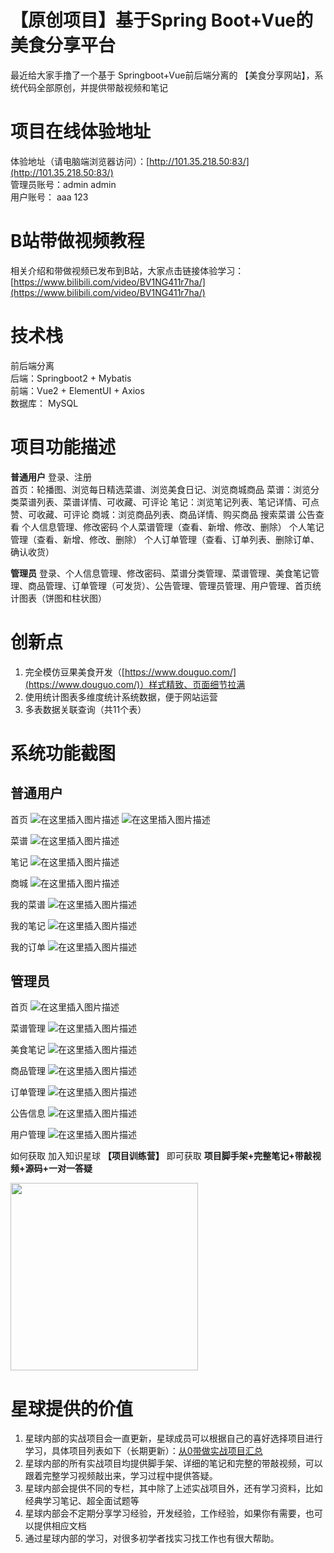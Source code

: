 # 【原创项目】基于Spring Boot+Vue的美食分享平台
最近给大家手撸了一个基于 Springboot+Vue前后端分离的 【美食分享网站】，系统代码全部原创，并提供带敲视频和笔记

# 项目在线体验地址
体验地址（请电脑端浏览器访问）：[http://101.35.218.50:83/](http://101.35.218.50:83/)  
管理员账号：admin admin  
用户账号： aaa 123

# B站带做视频教程
相关介绍和带做视频已发布到B站，大家点击链接体验学习：
[https://www.bilibili.com/video/BV1NG411r7ha/](https://www.bilibili.com/video/BV1NG411r7ha/)

# 技术栈
前后端分离  
后端：Springboot2 + Mybatis  
前端：Vue2 + ElementUI + Axios  
数据库： MySQL

# 项目功能描述
**普通用户**
登录、注册  
首页：轮播图、浏览每日精选菜谱、浏览美食日记、浏览商城商品
菜谱：浏览分类菜谱列表、菜谱详情、可收藏、可评论
笔记：浏览笔记列表、笔记详情、可点赞、可收藏、可评论
商城：浏览商品列表、商品详情、购买商品
搜索菜谱
公告查看
个人信息管理、修改密码
个人菜谱管理（查看、新增、修改、删除）
个人笔记管理（查看、新增、修改、删除）
个人订单管理（查看、订单列表、删除订单、确认收货）

**管理员**
登录、个人信息管理、修改密码、菜谱分类管理、菜谱管理、美食笔记管理、商品管理、订单管理（可发货）、公告管理、管理员管理、用户管理、首页统计图表（饼图和柱状图）

# 创新点
1. 完全模仿豆果美食开发（[https://www.douguo.com/](https://www.douguo.com/)）样式精致、页面细节拉满
2. 使用统计图表多维度统计系统数据，便于网站运营
3. 多表数据关联查询（共11个表）

# 系统功能截图
## 普通用户
首页
![在这里插入图片描述](https://img-blog.csdnimg.cn/direct/9bc8160597344583ae917189f06c2feb.png)
![在这里插入图片描述](https://img-blog.csdnimg.cn/direct/27eaf12675684d2ba529239d86056fb6.png)

菜谱
![在这里插入图片描述](https://img-blog.csdnimg.cn/direct/387c0c6983e54ef0af8b51d98fdaa2f4.png)

笔记
![在这里插入图片描述](https://img-blog.csdnimg.cn/direct/2c26fe3d0d864f609b2430b70b123e60.png)

商城
![在这里插入图片描述](https://img-blog.csdnimg.cn/direct/15d0e4c567844624a412c189f8710ed0.png)

我的菜谱
![在这里插入图片描述](https://img-blog.csdnimg.cn/direct/e55f989e59da4a68b51c6c8958d88f00.png)

我的笔记
![在这里插入图片描述](https://img-blog.csdnimg.cn/direct/ba0de4daf7c14a9a82ea35ddbda2ae50.png)

我的订单
![在这里插入图片描述](https://img-blog.csdnimg.cn/direct/0ddf00cf7ee241f3bf62898fe0db607c.png)

## 管理员
首页
![在这里插入图片描述](https://img-blog.csdnimg.cn/direct/bd2dbe85418a414e9cc56105534fde45.png)

菜谱管理
![在这里插入图片描述](https://img-blog.csdnimg.cn/direct/012ebea19ff54789bb9f79dda4d912f2.png)

美食笔记
![在这里插入图片描述](https://img-blog.csdnimg.cn/direct/819e2833f6f24924bcca276cccdc520b.png)

商品管理
![在这里插入图片描述](https://img-blog.csdnimg.cn/direct/6cf9ce233c2c464a9316eb21106fcfce.png)

订单管理
![在这里插入图片描述](https://img-blog.csdnimg.cn/direct/158f2ae31f5d41c58f933bec2eca3765.png)

公告信息
![在这里插入图片描述](https://img-blog.csdnimg.cn/direct/d950294554c04b3aa539aa14388f15f2.png)

用户管理
![在这里插入图片描述](https://img-blog.csdnimg.cn/direct/fbfc126994e84df48236581f9a1b54cf.png)

如何获取
加入知识星球 **【项目训练营】** 即可获取 **项目脚手架+完整笔记+带敲视频+源码+一对一答疑**

<img src="https://img-blog.csdnimg.cn/direct/44f688415c0c47cc81ad08a1f275e6a4.png" width="300px" />

# 星球提供的价值

1. 星球内部的实战项目会一直更新，星球成员可以根据自己的喜好选择项目进行学习，具体项目列表如下（长期更新）：[从0带做实战项目汇总](https://www.javaxm.cn/%E4%BB%8E0%E5%B8%A6%E5%81%9A%E5%AE%9E%E6%88%98%E9%A1%B9%E7%9B%AE%E6%B1%87%E6%80%BB.html)
2. 星球内部的所有实战项目均提供脚手架、详细的笔记和完整的带敲视频，可以跟着完整学习视频敲出来，学习过程中提供答疑。
3. 星球内部会提供不同的专栏，其中除了上述实战项目外，还有学习资料，比如经典学习笔记、超全面试题等
4. 星球内部会不定期分享学习经验，开发经验，工作经验，如果你有需要，也可以提供相应文档
5. 通过星球内部的学习，对很多初学者找实习找工作也有很大帮助。



